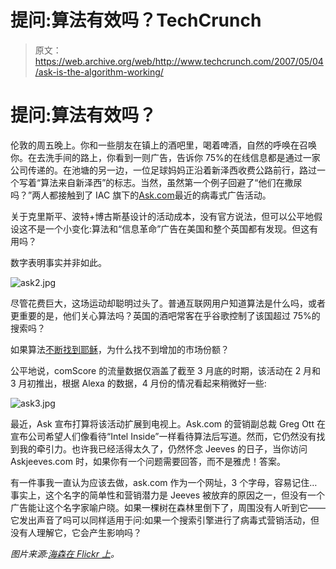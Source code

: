 # 提问:算法有效吗？TechCrunch

> 原文：<https://web.archive.org/web/http://www.techcrunch.com/2007/05/04/ask-is-the-algorithm-working/>

# 提问:算法有效吗？

伦敦的周五晚上。你和一些朋友在镇上的酒吧里，喝着啤酒，自然的呼唤在召唤你。在去洗手间的路上，你看到一则广告，告诉你 75%的在线信息都是通过一家公司传递的。在池塘的另一边，一位足球妈妈正沿着新泽西收费公路前行，路过一个写着“算法来自新泽西”的标志。当然，虽然第一个例子回避了“他们在撒尿吗？”两人都接触到了 IAC 旗下的[Ask.com](https://web.archive.org/web/20230301084530/http://www.ask.com/)最近的病毒式广告活动。

关于克里斯平、波特+博古斯基设计的活动成本，没有官方说法，但可以公平地假设这不是一个小变化:算法和“信息革命”广告在美国和整个英国都有发现。但这有用吗？

数字表明事实并非如此。

![ask2.jpg](img/87932ec84dca84f8322fb6296b7e39e0.png)

尽管花费巨大，这场运动却聪明过头了。普通互联网用户知道算法是什么吗，或者更重要的是，他们关心算法吗？英国的酒吧常客在乎谷歌控制了该国超过 75%的搜索吗？

如果算法[不断找到耶稣](https://web.archive.org/web/20230301084530/http://valleywag.com/tech/ask/the-algorithm-is-tweaking-251531.php)，为什么找不到增加的市场份额？

公平地说，comScore 的流量数据仅涵盖了截至 3 月底的时期，该活动在 2 月和 3 月初推出，根据 Alexa 的数据，4 月份的情况看起来稍微好一些:

![ask3.jpg](img/8cba9bb15aa9a6265caba915f193fadd.png)

最近，Ask 宣布打算将该活动扩展到电视上。Ask.com 的营销副总裁 Greg Ott 在宣布公司希望人们像看待“Intel Inside”一样看待算法后写道。然而，它仍然没有找到我的牵引力。也许我已经活得太久了，仍然怀念 Jeeves 的日子，当你访问 Askjeeves.com 时，如果你有一个问题需要回答，而不是雅虎！答案。

有一件事我一直认为应该去做，ask.com 作为一个网址，3 个字母，容易记住…事实上，这个名字的简单性和营销潜力是 Jeeves 被放弃的原因之一，但没有一个广告能让这个名字家喻户晓。如果一棵树在森林里倒下了，周围没有人听到它——它发出声音了吗可以同样适用于问:如果一个搜索引擎进行了病毒式营销活动，但没有人理解它，它会产生影响吗？

*图片来源:[海森在 Flickr 上](https://web.archive.org/web/20230301084530/http://www.flickr.com/photos/essamo/478592465/)。*